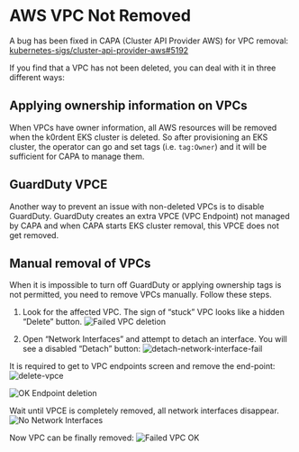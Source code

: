 # AWS VPC Not Removed

A bug has been fixed in CAPA (Cluster API Provider AWS) for VPC removal: [kubernetes-sigs/cluster-api-provider-aws#5192](https://github.com/kubernetes-sigs/cluster-api-provider-aws/issues/5192)

If you find that a VPC has not been deleted, you can deal with it in three different ways:

## Applying ownership information on VPCs

When VPCs have owner information, all AWS resources will be removed when the k0rdent EKS cluster is deleted.
So after provisioning an EKS cluster, the operator can go and set tags (i.e. `tag:Owner`) and it will be 
sufficient for CAPA to manage them.

## GuardDuty VPCE

Another way to prevent an issue with non-deleted VPCs is to disable GuardDuty.
GuardDuty creates an extra VPCE (VPC Endpoint) not managed by CAPA and when CAPA 
starts EKS cluster removal, this VPCE does not get removed.

## Manual removal of VPCs

When it is impossible to turn off GuardDuty or applying ownership tags is not permitted, you need to remove VPCs manually.
Follow these steps.

1. Look for the affected VPC. The sign of “stuck” VPC looks like a hidden “Delete” button.
   ![Failed VPC deletion](/assets/delete-vpc-fail.png)

2. Open “Network Interfaces” and attempt to detach an interface. You will see a disabled “Detach” button:
![detach-network-interface-fail](/assets/detach-network-interface-fail.png)

It is required to get to VPC endpoints screen and remove the end-point: 
![delete-vpce](/assets/delete-vpce.png)

![OK Endpoint deletion](/assets/delete-endpoint-ok.png)

Wait until VPCE is completely removed, all network interfaces disappear.
![No Network Interfaces](/assets/no-network-interfaces.png)

Now VPC can be finally removed:
![Failed VPC OK](/assets/delete-vpc-ok.png)


